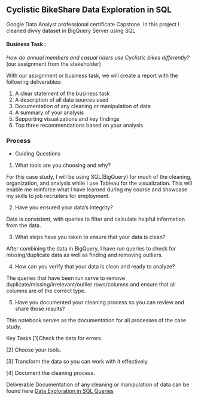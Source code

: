## Cyclistic BikeShare Data Exploration in SQL
Google Data Analyst professional certificate Capstone. In this project I cleaned divvy dataset in BigQuery Server using SQL

#### Business Task : 
_How do annual members and casual riders use Cyclistic bikes differently?_ (our assignment from the stakeholder) 

With our assignment or business task, we will create a report with the following deliverables:
1. A clear statement of the business task
2. A description of all data sources used
3. Documentation of any cleaning or manipulation of data
4. A summary of your analysis
5. Supporting visualizations and key findings
6. Top three recommendations based on your analysis
   
### Process
* Guiding Questions
1. What tools are you choosing and why?

For this case study, I will be using SQL(BigQuery) for much of the cleaning, organization, and analysis while I use Tableau for the visualization. This will enable me reinforce what I have learned during my course and showcase my skills to job recruiters for employment.

2. Have you ensured your data’s integrity?

Data is consistent, with queries to filter and calculate helpful information from the data.

3. What steps have you taken to ensure that your data is clean?

After combining the data in BigQuery, I have run queries to check for missing/duplicate data as well as finding and removing outliers.

4. How can you verify that your data is clean and ready to analyze?

The queries that have been run serve to remove duplicate/missing/irrelevant/outlier rows/columns and ensure that all columns are of the correct type.

5. Have you documented your cleaning process so you can review and share those results?

This notebook serves as the documentation for all processes of the case study.

Key Tasks
[1]Check the data for errors.

[2] Choose your tools.

[3] Transform the data so you can work with it effectively.

[4] Document the cleaning process.

Deliverable
Documentation of any cleaning or manipulation of data can be found here [Data Exploration in SQL Queries](https://github.com/Ejay4real/Data-Exploration-in-SQL/blob/main/Github_repo.md)


